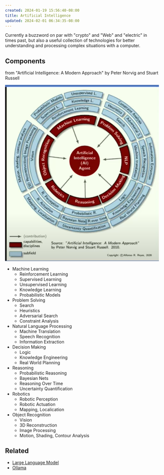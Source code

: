 ```yaml
---
created: 2024-01-19 15:56:40-08:00
title: Artificial Intelligence
updated: 2024-02-01 06:34:35-08:00
---
```


Currently a buzzword on par with "crypto" and "Web" and "electric" in times past, but also a useful collection of technologies for better understanding and processing complex situations with a computer.

## Components

from "Artificial Intelligence: A Modern Approach" by Peter Norvig and Stuart Russell

![Pasted image 20240130202852.png](../attachments/Pasted%20image%2020240130202852.png)

* Machine Learning
  * Reinforcement Learning
  * Supervised Learning
  * Unsupervised Learning
  * Knowledge Learning
  * Probabilistic Models
* Problem Solving
  * Search
  * Heuristics
  * Adversarial Search
  * Constraint Analysis
* Natural Language Processing
  * Machine Translation
  * Speech Recognition
  * Information Extraction
* Decision Making
  * Logic
  * Knowledge Engineering
  * Real World Planning
* Reasoning
  * Probabilistic Reasoning
  * Bayesian Nets
  * Reasoning Over Time
  * Uncertainty Quantification
* Robotics
  * Robotic Perception
  * Robotic Actuation
  * Mapping, Localication
* Object Recognition
  * Vision
  * 3D Reconstruction
  * Image Processing
  * Motion, Shading, Contour Analysis

## Related

* [Large Language Model](Large%20Language%20Model.md)
* [Ollama](Ollama.md)